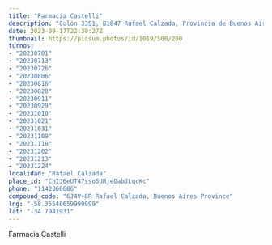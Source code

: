 ```yaml
---
title: "Farmacia Castelli"
description: "Colón 3351, B1847 Rafael Calzada, Provincia de Buenos Aires, Argentina"
date: 2023-09-17T22:39:27Z
thumbnail: https://picsum.photos/id/1019/500/200
turnos:
- "20230701"
- "20230713"
- "20230726"
- "20230806"
- "20230816"
- "20230828"
- "20230911"
- "20230929"
- "20231010"
- "20231021"
- "20231031"
- "20231109"
- "20231118"
- "20231202"
- "20231213"
- "20231224"
localidad: "Rafael Calzada"
place_id: "ChIJ6eUT47sso5URjeOabJLqcKc"
phone: "1142366686"
compound_code: "6J4V+8R Rafael Calzada, Buenos Aires Province"
lng: "-58.35540659999999"
lat: "-34.7941931"
---
```


Farmacia Castelli
